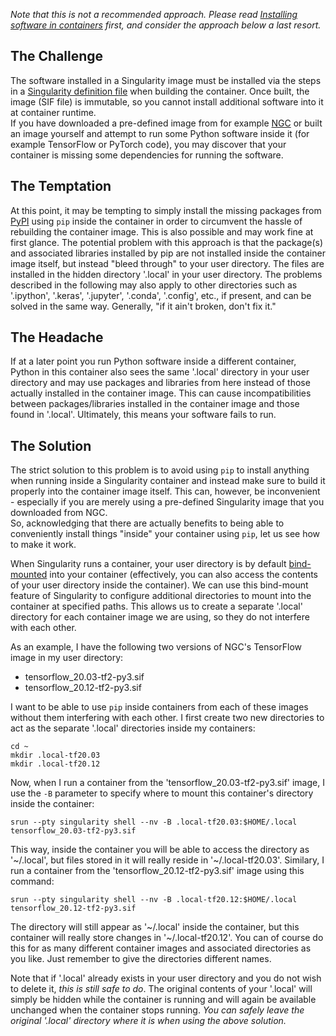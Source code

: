 *Note that this is not a recommended approach. Please read [Installing
software in
containers](singularity.md#installing-software-in-containers) first,
and consider the approach below a last resort.*

## The Challenge

The software installed in a Singularity image must be installed via
the steps in a [Singularity definition
file](https://sylabs.io/guides/3.5/user-guide/definition_files.html)
when building the container. Once built, the image (SIF file) is
immutable, so you cannot install additional software into it at
container runtime.  
If you have downloaded a pre-defined image from for example
[NGC](https://ngc.nvidia.com/) or built an image yourself and attempt
to run some Python software inside it (for example TensorFlow or
PyTorch code), you may discover that your container is missing some
dependencies for running the software.

## The Temptation

At this point, it may be tempting to simply install the missing
packages from [PyPI](https://pypi.org/) using `pip` inside the
container in order to circumvent the hassle of rebuilding the
container image. This is also possible and may work fine at first
glance. The potential problem with this approach is that the
package(s) and associated libraries installed by pip are not installed
inside the container image itself, but instead "bleed through" to your
user directory. The files are installed in the hidden directory
'.local' in your user directory. The problems described in the
following may also apply to other directories such as '.ipython',
'.keras', '.jupyter', '.conda', '.config', etc., if present, and can
be solved in the same way. Generally, "if it ain't broken, don't fix it."

## The Headache

If at a later point you run Python software inside a different
container, Python in this container also sees the same '.local'
directory in your user directory and may use packages and libraries
from here instead of those actually installed in the container
image. This can cause incompatibilities between packages/libraries
installed in the container image and those found in
'.local'. Ultimately, this means your software fails to run.

## The Solution

The strict solution to this problem is to avoid using `pip` to install
anything when running inside a Singularity container and instead make
sure to build it properly into the container image itself. This can,
however, be inconvenient - especially if you are merely using a
pre-defined Singularity image that you downloaded from NGC.  
So, acknowledging that there are actually benefits to being able to
conveniently install things "inside" your container using `pip`, let
us see how to make it work.

When Singularity runs a container, your user directory is by default
[bind-mounted](https://sylabs.io/guides/3.5/user-guide/bind_paths_and_mounts.html)
into your container (effectively, you can also access the contents of
your user directory inside the container). We can use this bind-mount
feature of Singularity to configure additional directories to mount
into the container at specified paths. This allows us to create a
separate '.local' directory for each container image we are using, so
they do not interfere with each other.

As an example, I have the following two versions of NGC's TensorFlow
image in my user directory:

- tensorflow_20.03-tf2-py3.sif
- tensorflow_20.12-tf2-py3.sif

I want to be able to use `pip` inside containers from each of these
images without them interfering with each other. I first create two
new directories to act as the separate '.local' directories inside my
containers:

```console
cd ~
mkdir .local-tf20.03
mkdir .local-tf20.12
```

Now, when I run a container from the 'tensorflow_20.03-tf2-py3.sif'
image, I use the `-B` parameter to specify where to mount this
container's directory inside the container:

```console
srun --pty singularity shell --nv -B .local-tf20.03:$HOME/.local tensorflow_20.03-tf2-py3.sif
```

This way, inside the container you will be able to access the
directory as '~/.local', but files stored in it will really reside in
'~/.local-tf20.03'. Similary, I run a container from the
'tensorflow_20.12-tf2-py3.sif' image using this command:

```console
srun --pty singularity shell --nv -B .local-tf20.12:$HOME/.local tensorflow_20.12-tf2-py3.sif
```

The directory will still appear as '~/.local' inside the container,
but this container will really store changes in
'~/.local-tf20.12'. You can of course do this for as many different
container images and associated directories as you like. Just remember
to give the directories different names.

Note that if '.local' already exists in your user directory and you do
not wish to delete it, *this is still safe to do*. The original
contents of your '.local' will simply be hidden while the container is
running and will again be available unchanged when the container stops
running. *You can safely leave the original '.local' directory where
it is when using the above solution.*
